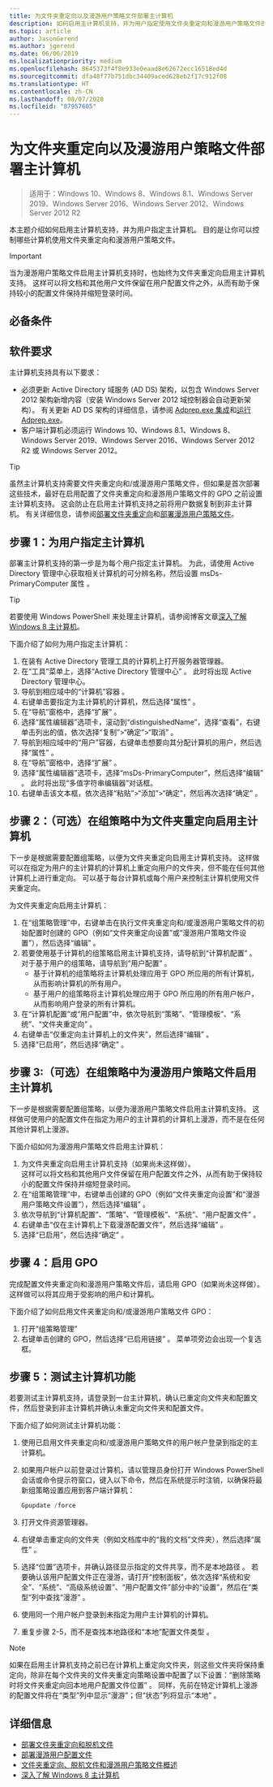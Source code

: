 ```yaml
---
title: 为文件夹重定向以及漫游用户策略文件部署主计算机
description: 如何启用主计算机支持，并为用户指定使用文件夹重定向和漫游用户策略文件的主计算机。
ms.topic: article
author: JasonGerend
ms.author: jgerend
ms.date: 06/06/2019
ms.localizationpriority: medium
ms.openlocfilehash: 8645373f4f8e933e0eaad8e62672ecc16518ed4d
ms.sourcegitcommit: dfa48f77b751dbc34409aced628eb2f17c912f08
ms.translationtype: HT
ms.contentlocale: zh-CN
ms.lasthandoff: 08/07/2020
ms.locfileid: "87957605"
---
```

# <a name="deploy-primary-computers-for-folder-redirection-and-roaming-user-profiles"></a>为文件夹重定向以及漫游用户策略文件部署主计算机

>适用于：Windows 10、Windows 8、Windows 8.1、Windows Server 2019、Windows Server 2016、Windows Server 2012、Windows Server 2012 R2

本主题介绍如何启用主计算机支持，并为用户指定主计算机。 目的是让你可以控制哪些计算机使用文件夹重定向和漫游用户策略文件。

> [!IMPORTANT]
> 当为漫游用户策略文件启用主计算机支持时，也始终为文件夹重定向启用主计算机支持。 这样可以将文档和其他用户文件保留在用户配置文件之外，从而有助于保持较小的配置文件保持并缩短登录时间。

## <a name="prerequisites"></a>必备条件

## <a name="software-requirements"></a>软件要求

主计算机支持具有以下要求：

- 必须更新 Active Directory 域服务 (AD DS) 架构，以包含 Windows Server 2012 架构新增内容（安装 Windows Server 2012 域控制器会自动更新架构）。 有关更新 AD DS 架构的详细信息，请参阅 [Adprep.exe 集成](</previous-versions/windows/it-pro/windows-server-2012-R2-and-2012/hh472161(v=ws.11)#adprepexe-integration>)和[运行 Adprep.exe](</previous-versions/windows/it-pro/windows-server-2008-R2-and-2008/dd464018(v=ws.10)>)。
- 客户端计算机必须运行 Windows 10、Windows 8.1、Windows 8、Windows Server 2019、Windows Server 2016、Windows Server 2012 R2 或 Windows Server 2012。

> [!TIP]
> 虽然主计算机支持需要文件夹重定向和/或漫游用户策略文件，但如果是首次部署这些技术，最好在启用配置了文件夹重定向和漫游用户策略文件的 GPO 之前设置主计算机支持。 这会防止在启用主计算机支持之前将用户数据复制到非主计算机。 有关详细信息，请参阅[部署文件夹重定向](deploy-folder-redirection.md)和[部署漫游用户策略文件](deploy-roaming-user-profiles.md)。

## <a name="step-1-designate-primary-computers-for-users"></a>步骤 1：为用户指定主计算机

部署主计算机支持的第一步是为每个用户指定主计算机。 为此，请使用 Active Directory 管理中心获取相关计算机的可分辨名称，然后设置 msDs-PrimaryComputer 属性  。

> [!TIP]
> 若要使用 Windows PowerShell 来处理主计算机，请参阅博客文章[深入了解 Windows 8 主计算机](<https://blogs.technet.microsoft.com/askds/2012/10/23/digging-a-little-deeper-into-windows-8-primary-computer/>)。

下面介绍了如何为用户指定主计算机：

1. 在装有 Active Directory 管理工具的计算机上打开服务器管理器。
2. 在“工具”菜单上，选择“Active Directory 管理中心”   。 此时将出现 Active Directory 管理中心。
3. 导航到相应域中的“计算机”容器  。
4. 右键单击要指定为主计算机的计算机，然后选择“属性”  。
5. 在“导航”窗格中，选择“扩展”  。
6. 选择“属性编辑器”选项卡，滚动到“distinguishedName”，选择“查看”，右键单击列出的值，依次选择“复制”>“确定”>“取消”       。
7. 导航到相应域中的“用户”容器，右键单击想要向其分配计算机的用户，然后选择“属性”   。
8. 在“导航”窗格中，选择“扩展”  。
9. 选择“属性编辑器”选项卡，选择“msDs-PrimaryComputer”，然后选择“编辑”    。 此时将出现“多值字符串编辑器”对话框。
10. 右键单击该文本框，依次选择“粘贴”>“添加”>“确定”，然后再次选择“确定”     。

## <a name="step-2-optionally-enable-primary-computers-for-folder-redirection-in-group-policy"></a>步骤 2：（可选）在组策略中为文件夹重定向启用主计算机

下一步是根据需要配置组策略，以便为文件夹重定向启用主计算机支持。 这样做可以在指定为用户的主计算机的计算机上重定向用户的文件夹，但不能在任何其他计算机上进行重定向。 可以基于每台计算机或每个用户来控制主计算机使用文件夹重定向。

为文件夹重定向启用主计算机：

1. 在“组策略管理”中，右键单击在执行文件夹重定向和/或漫游用户策略文件的初始配置时创建的 GPO（例如“文件夹重定向设置”或“漫游用户策略文件设置”），然后选择“编辑”    。
2. 若要使用基于计算机的组策略启用主计算机支持，请导航到“计算机配置”  。 对于基于用户的组策略，请导航到“用户配置”  。
    - 基于计算机的组策略将主计算机处理应用于 GPO 所应用的所有计算机，从而影响计算机的所有用户。
    - 基于用户的组策略将主计算机处理应用于 GPO 所应用的所有用户帐户，从而影响用户登录的所有计算机。
3. 在“计算机配置”或“用户配置”中，依次导航到“策略”、“管理模板”、“系统”、“文件夹重定向”       。
4. 右键单击“仅重定向主计算机上的文件夹”，然后选择“编辑”   。
5. 选择“已启用”，然后选择“确定”   。

## <a name="step-3-optionally-enable-primary-computers-for-roaming-user-profiles-in-group-policy"></a>步骤 3:（可选）在组策略中为漫游用户策略文件启用主计算机

下一步是根据需要配置组策略，以便为漫游用户策略文件启用主计算机支持。 这样做可使用户的配置文件在指定为用户的主计算机的计算机上漫游，而不是在任何其他计算机上漫游。

下面介绍如何为漫游用户策略文件启用主计算机：

1. 为文件夹重定向启用主计算机支持（如果尚未这样做）。<br>这样可以将文档和其他用户文件保留在用户配置文件之外，从而有助于保持较小的配置文件保持并缩短登录时间。
2. 在“组策略管理”中，右键单击创建的 GPO（例如“文件夹重定向设置”和“漫游用户策略文件设置”），然后选择“编辑”   。
3. 依次导航到“计算机配置”、“策略”、“管理模板”、“系统”、“用户配置文件”      。
4. 右键单击“仅在主计算机上下载漫游配置文件”，然后选择“编辑”   。
5. 选择“已启用”，然后选择“确定”   。

## <a name="step-4-enable-the-gpo"></a>步骤 4：启用 GPO

完成配置文件夹重定向和漫游用户策略文件后，请启用 GPO（如果尚未这样做）。 这样做可以将其应用于受影响的用户和计算机。

下面介绍了如何启用文件夹重定向和/或漫游用户策略文件 GPO：

1. 打开“组策略管理”
2. 右键单击创建的 GPO，然后选择“已启用链接”  。 菜单项旁边会出现一个复选框。

## <a name="step-5-test-primary-computer-function"></a>步骤 5：测试主计算机功能

若要测试主计算机支持，请登录到一台主计算机，确认已重定向文件夹和配置文件，然后登录到非主计算机并确认未重定向文件夹和配置文件。

下面介绍了如何测试主计算机功能：

1. 使用已启用文件夹重定向和/或漫游用户策略文件的用户帐户登录到指定的主计算机。
2. 如果用户帐户以前登录过计算机，请以管理员身份打开 Windows PowerShell 会话或命令提示符窗口，键入以下命令，然后在系统提示时注销，以确保将最新组策略设置应用到客户端计算机：

    ```PowerShell
    Gpupdate /force
    ```

3. 打开文件资源管理器。
1. 右键单击重定向的文件夹（例如文档库中的“我的文档”文件夹），然后选择“属性”  。
1. 选择“位置”选项卡，并确认路径显示指定的文件共享，而不是本地路径  。 若要确认该用户配置文件正在漫游，请打开“控制面板”，依次选择“系统和安全”、“系统”、“高级系统设置”、“用户配置文件”部分中的“设置”，然后在“类型”列中查找“漫游”        。
1. 使用同一个用户帐户登录到未指定为用户主计算机的计算机。
1. 重复步骤 2-5，而不是查找本地路径和“本地”配置文件类型  。

> [!NOTE]
> 如果在启用主计算机支持之前已在计算机上重定向文件夹，则这些文件夹将保持重定向，除非在每个文件夹的文件夹重定向策略设置中配置了以下设置：“删除策略时将文件夹重定向回本地用户配置文件位置”  。 同样，先前在特定计算机上漫游的配置文件将在“类型”列中显示“漫游”；但“状态”列将显示“本地”     。

## <a name="more-information"></a>详细信息

- [部署文件夹重定向和脱机文件](deploy-folder-redirection.md)
- [部署漫游用户配置文件](deploy-roaming-user-profiles.md)
- [文件夹重定向、脱机文件和漫游用户策略文件概述](folder-redirection-rup-overview.md)
- [深入了解 Windows 8 主计算机](/archive/blogs/askds/digging-a-little-deeper-into-windows-8-primary-computer)

